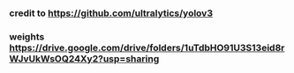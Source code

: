 ### credit to https://github.com/ultralytics/yolov3
### weights https://drive.google.com/drive/folders/1uTdbHO91U3S13eid8rWJvUkWsOQ24Xy2?usp=sharing
